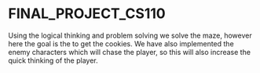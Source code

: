 # FINAL_PROJECT_CS110
Using the logical thinking and problem solving we solve the maze, however here the goal is the to get the cookies. We have also implemented the enemy characters which will chase the player, so this will also increase the quick thinking of the player. 

